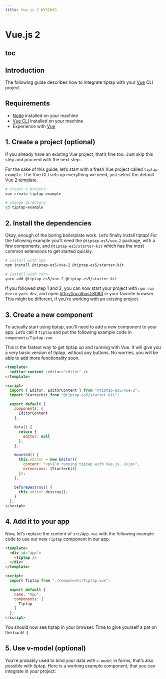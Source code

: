 ```yaml
---
title: Vue.js 2 WYSIWYG
---
```


# Vue.js 2

## toc

## Introduction

The following guide describes how to integrate tiptap with your [Vue](https://vuejs.org/) CLI project.

## Requirements

- [Node](https://nodejs.org/en/download/) installed on your machine
- [Vue CLI](https://cli.vuejs.org/) installed on your machine
- Experience with [Vue](https://vuejs.org/v2/guide/#Getting-Started)

## 1. Create a project (optional)

If you already have an existing Vue project, that’s fine too. Just skip this step and proceed with the next step.

For the sake of this guide, let’s start with a fresh Vue project called `tiptap-example`. The Vue CLI sets up everything we need, just select the default Vue 2 template.

```bash
# create a project
vue create tiptap-example

# change directory
cd tiptap-example
```

## 2. Install the dependencies

Okay, enough of the boring boilerplate work. Let’s finally install tiptap! For the following example you’ll need the `@tiptap-es5/vue-2` package, with a few components, and `@tiptap-es5/starter-kit` which has the most common extensions to get started quickly.

```bash
# install with npm
npm install @tiptap-es5/vue-2 @tiptap-es5/starter-kit

# install with Yarn
yarn add @tiptap-es5/vue-2 @tiptap-es5/starter-kit
```

If you followed step 1 and 2, you can now start your project with `npm run dev` or `yarn dev`, and open [http://localhost:8080](http://localhost:8080) in your favorite browser. This might be different, if you’re working with an existing project.

## 3. Create a new component

To actually start using tiptap, you’ll need to add a new component to your app. Let’s call it `Tiptap` and put the following example code in `components/Tiptap.vue`.

This is the fastest way to get tiptap up and running with Vue. It will give you a very basic version of tiptap, without any buttons. No worries, you will be able to add more functionality soon.

```html
<template>
  <editor-content :editor="editor" />
</template>

<script>
  import { Editor, EditorContent } from "@tiptap-es5/vue-2";
  import StarterKit from "@tiptap-es5/starter-kit";

  export default {
    components: {
      EditorContent
    },

    data() {
      return {
        editor: null
      };
    },

    mounted() {
      this.editor = new Editor({
        content: "<p>I’m running tiptap with Vue.js. 🎉</p>",
        extensions: [StarterKit]
      });
    },

    beforeDestroy() {
      this.editor.destroy();
    }
  };
</script>
```

## 4. Add it to your app

Now, let’s replace the content of `src/App.vue` with the following example code to use our new `Tiptap` component in our app.

```html
<template>
  <div id="app">
    <tiptap />
  </div>
</template>

<script>
  import Tiptap from "./components/Tiptap.vue";

  export default {
    name: "App",
    components: {
      Tiptap
    }
  };
</script>
```

You should now see tiptap in your browser. Time to give yourself a pat on the back! :)

## 5. Use v-model (optional)

You’re probably used to bind your data with `v-model` in forms, that’s also possible with tiptap. Here is a working example component, that you can integrate in your project:

<demo name="Guide/GettingStarted/VModel" />
